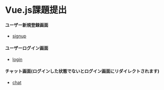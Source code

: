 # Vue.js課題提出

#### ユーザー新規登録画面
- [signup](https://vite-project-657aa.web.app/signup)
#### ユーザーログイン画面
- [login](https://vite-project-657aa.web.app/login)
#### チャット画面(ログインした状態でないとログイン画面にリダイレクトされます)
- [chat](https://vite-project-657aa.web.app/)
